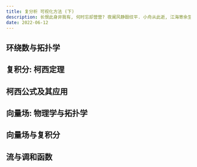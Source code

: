 ```yaml
---
title: 复分析 可视化方法 (下)
description: 长恨此身非我有, 何时忘却营营? 夜阑风静縠纹平. 小舟从此逝, 江海寄余生.
date: 2022-06-12
---
```


## 环绕数与拓扑学

## 复积分: 柯西定理

## 柯西公式及其应用

## 向量场: 物理学与拓扑学

## 向量场与复积分

## 流与调和函数
